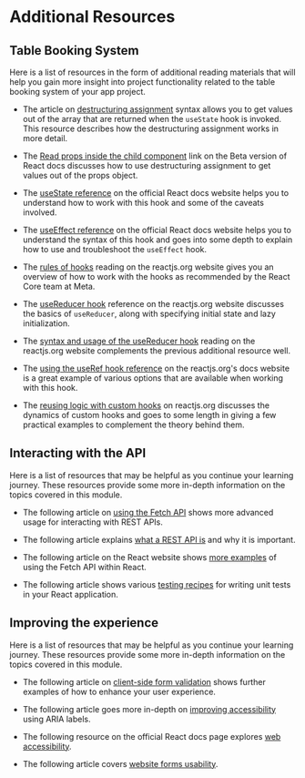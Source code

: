 # Additional Resources

## Table Booking System

Here is a list of resources in the form of additional reading materials that will help you gain more insight into project functionality related to the table booking system of your app project.

- The article on [destructuring assignment](https://developer.mozilla.org/en-US/docs/Web/JavaScript/Reference/Operators/Destructuring_assignment) syntax allows you to get values out of the array that are returned when the `useState` hook is invoked. This resource describes how the destructuring assignment works in more detail.

- The [Read props inside the child component](https://react.dev/learn/passing-props-to-a-component#step-2-read-props-inside-the-child-component) link on the Beta version of React docs discusses how to use destructuring assignment to get values out of the props object.

- The [useState reference](https://react.dev/learn/passing-props-to-a-component#step-2-read-props-inside-the-child-component) on the official React docs website helps you to understand how to work with this hook and some of the caveats involved.

- The [useEffect reference](https://react.dev/learn/passing-props-to-a-component#step-2-read-props-inside-the-child-component) on the official React docs website helps you to understand the syntax of this hook and goes into some depth to explain how to use and troubleshoot the `useEffect` hook.

- The [rules of hooks](https://legacy.reactjs.org/docs/hooks-rules.html) reading on the reactjs.org website gives you an overview of how to work with the hooks as recommended by the React Core team at Meta.

- The [useReducer hook](https://legacy.reactjs.org/docs/hooks-reference.html#usereducer) reference on the reactjs.org website discusses the basics of `useReducer`, along with specifying initial state and lazy initialization.

- The [syntax and usage of the useReducer hook](https://react.dev/apis/react/useReducer#usereducer) reading on the reactjs.org website complements the previous additional resource well.

- The [using the useRef hook reference](https://react.dev/apis/react/useRef#useref) on the reactjs.org's docs website is a great example of various options that are available when working with this hook.

- The [reusing logic with custom hooks](https://react.dev/learn/passing-props-to-a-component#step-2-read-props-inside-the-child-component) on reactjs.org discusses the dynamics of custom hooks and goes to some length in giving a few practical examples to complement the theory behind them.

## Interacting with the API

Here is a list of resources that may be helpful as you continue your learning journey. These resources provide some more in-depth information on the topics covered in this module.

- The following article on [using the Fetch API](https://developer.mozilla.org/en-US/docs/Web/API/Fetch_API/Using_Fetch) shows more advanced usage for interacting with REST APIs.

- The following article explains [what a REST API is](https://www.redhat.com/en/topics/api/what-is-a-rest-api) and why it is important.

- The following article on the React website shows [more examples](https://legacy.reactjs.org/docs/faq-ajax.html) of using the Fetch API within React.

- The following article shows various [testing recipes](https://legacy.reactjs.org/docs/testing-recipes.html) for writing unit tests in your React application.

## Improving the experience

Here is a list of resources that may be helpful as you continue your learning journey. These resources provide some more in-depth information on the topics covered in this module.

- The following article on [client-side form validation](https://developer.mozilla.org/en-US/docs/Learn/Forms/Form_validation) shows further examples of how to enhance your user experience.

- The following article goes more in-depth on [improving accessibility](https://developer.mozilla.org/en-US/docs/Web/Accessibility/ARIA) using ARIA labels.

- The following resource on the official React docs page explores [web accessibility](https://legacy.reactjs.org/docs/accessibility.html).

- The following article covers [website forms usability](https://www.nngroup.com/articles/web-form-design/).
